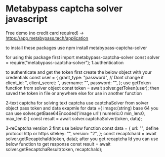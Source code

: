 # Metabypass captcha solver javascript

Free demo (no credit card required) -> https://app.metabypass.tech/application




to install these packages use npm install metabypass-captcha-solver

for using this package first import metabypass-captcha-solver
const solver = require("metabypass-captcha-solver");
1.authentication

to authenticate and get the token first create the below object with your credentials
const user = {
  grant_type: "password", // Dont change it
  client_id: ",
  client_secret: ",
  username: "",
  password: "",
};
use getToken function from solver object
const token = await solver.getToken(user);
then saved the token in file or anywhere else for use in another function

2-text captcha
for solving text captcha use captchaSolver from solver object
pass token and data 
exapmle for data ={
image:(string) base 64 you can use solver.getBase64Encoded('image url')
numeric:0
min_len:0,
max_len:0
}
const result = await solver.captchaSolver(token, data);

3-reCaptcha version 2
first use below function 
const data = {
    url: "", define protocol http or https
    sitekey: "",
    version: "2",
  };
  const recaptchaId = await solver.getRecaptchaId(token, data);
 after you get recaptcha Id you can use below function to get response
 const result = await solver.getRecaptchaResult(token, recaptchaId);
  

